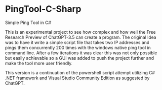 # PingTool-C-Sharp
Simple Ping Tool in C#

This is an experimental project to see how complex and how well the Free Research Preview of ChatGPT-3.5 can create a program. The original Idea was to have it write a simple script file that takes two IP addresses and pings them concurrently 200 times with the windows native ping tool in command line. After a few iterations it was clear this was not only possible but easily achievable so a GUI was added to push the project further and make the tool more user friendly. 

This version is a continuation of the powershell script attempt utilizing C# .NET framework and Visual Studio Community Edition as suggested by ChatGPT.
